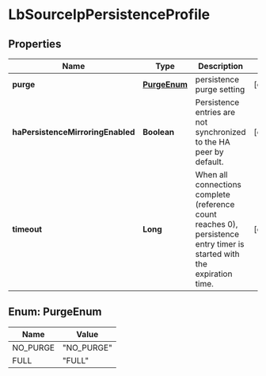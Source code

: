 # LbSourceIpPersistenceProfile

## Properties
Name | Type | Description | Notes
------------ | ------------- | ------------- | -------------
**purge** | [**PurgeEnum**](#PurgeEnum) | persistence purge setting |  [optional]
**haPersistenceMirroringEnabled** | **Boolean** | Persistence entries are not synchronized to the HA peer by default.  |  [optional]
**timeout** | **Long** | When all connections complete (reference count reaches 0), persistence entry timer is started with the expiration time.  |  [optional]

<a name="PurgeEnum"></a>
## Enum: PurgeEnum
Name | Value
---- | -----
NO_PURGE | &quot;NO_PURGE&quot;
FULL | &quot;FULL&quot;
